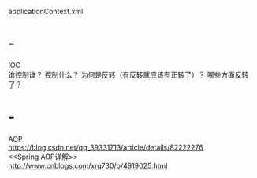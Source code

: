 applicationContext.xml
# -
IOC<br/>
谁控制谁？
控制什么？
为何是反转（有反转就应该有正转了）？
哪些方面反转了？
# -
AOP<br/>
https://blog.csdn.net/qq_39331713/article/details/82222276<br/>
<<Spring AOP详解>>
<br/>http://www.cnblogs.com/xrq730/p/4919025.html

